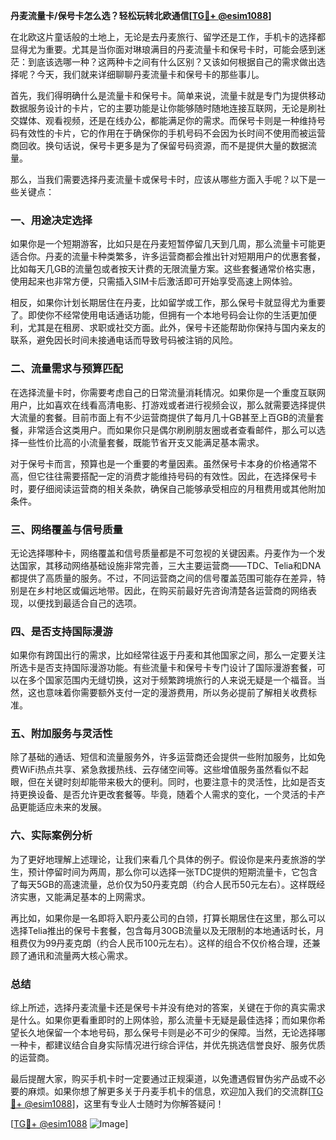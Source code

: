 **丹麦流量卡/保号卡怎么选？轻松玩转北欧通信[[TG💪+ @esim1088](https://t.me/s/esim1088)]**

在北欧这片童话般的土地上，无论是去丹麦旅行、留学还是工作，手机卡的选择都显得尤为重要。尤其是当你面对琳琅满目的丹麦流量卡和保号卡时，可能会感到迷茫：到底该选哪一种？这两种卡之间有什么区别？又该如何根据自己的需求做出选择呢？今天，我们就来详细聊聊丹麦流量卡和保号卡的那些事儿。

首先，我们得明确什么是流量卡和保号卡。简单来说，流量卡就是专门为提供移动数据服务设计的卡片，它的主要功能是让你能够随时随地连接互联网，无论是刷社交媒体、观看视频，还是在线办公，都能满足你的需求。而保号卡则是一种维持号码有效性的卡片，它的作用在于确保你的手机号码不会因为长时间不使用而被运营商回收。换句话说，保号卡更多是为了保留号码资源，而不是提供大量的数据流量。

那么，当我们需要选择丹麦流量卡或保号卡时，应该从哪些方面入手呢？以下是一些关键点：

### **一、用途决定选择**
如果你是一个短期游客，比如只是在丹麦短暂停留几天到几周，那么流量卡可能更适合你。丹麦的流量卡种类繁多，许多运营商都会推出针对短期用户的优惠套餐，比如每天几GB的流量包或者按天计费的无限流量方案。这些套餐通常价格实惠，使用起来也非常方便，只需插入SIM卡后激活即可开始享受高速上网体验。

相反，如果你计划长期居住在丹麦，比如留学或工作，那么保号卡就显得尤为重要了。即使你不经常使用电话通话功能，但拥有一个本地号码会让你的生活更加便利，尤其是在租房、求职或社交方面。此外，保号卡还能帮助你保持与国内亲友的联系，避免因长时间未接通电话而导致号码被注销的风险。

### **二、流量需求与预算匹配**
在选择流量卡时，你需要考虑自己的日常流量消耗情况。如果你是一个重度互联网用户，比如喜欢在线看高清电影、打游戏或者进行视频会议，那么就需要选择提供大流量的套餐。目前市面上有不少运营商提供了每月几十GB甚至上百GB的流量套餐，非常适合这类用户。而如果你只是偶尔刷刷朋友圈或者查看邮件，那么可以选择一些性价比高的小流量套餐，既能节省开支又能满足基本需求。

对于保号卡而言，预算也是一个重要的考量因素。虽然保号卡本身的价格通常不高，但它往往需要搭配一定的消费才能维持号码的有效性。因此，在选择保号卡时，要仔细阅读运营商的相关条款，确保自己能够承受相应的月租费用或其他附加条件。

### **三、网络覆盖与信号质量**
无论选择哪种卡，网络覆盖和信号质量都是不可忽视的关键因素。丹麦作为一个发达国家，其移动网络基础设施非常完善，三大主要运营商——TDC、Telia和DNA都提供了高质量的服务。不过，不同运营商之间的信号覆盖范围可能存在差异，特别是在乡村地区或偏远地带。因此，在购买前最好先咨询清楚各运营商的网络表现，以便找到最适合自己的选项。

### **四、是否支持国际漫游**
如果你有跨国出行的需求，比如经常往返于丹麦和其他国家之间，那么一定要关注所选卡是否支持国际漫游功能。有些流量卡和保号卡专门设计了国际漫游套餐，可以在多个国家范围内无缝切换，这对于频繁跨境旅行的人来说无疑是一个福音。当然，这也意味着你需要额外支付一定的漫游费用，所以务必提前了解相关收费标准。

### **五、附加服务与灵活性**
除了基础的通话、短信和流量服务外，许多运营商还会提供一些附加服务，比如免费WiFi热点共享、紧急救援热线、云存储空间等。这些增值服务虽然看似不起眼，但在关键时刻却能带来极大的便利。同时，也要注意卡的灵活性，比如是否支持更换设备、是否允许更改套餐等。毕竟，随着个人需求的变化，一个灵活的卡产品更能适应未来的发展。

### **六、实际案例分析**
为了更好地理解上述理论，让我们来看几个具体的例子。假设你是来丹麦旅游的学生，预计停留时间为两周，那么你可以选择一张TDC提供的短期流量卡，它包含了每天5GB的高速流量，总价仅为50丹麦克朗（约合人民币50元左右）。这样既经济实惠，又能满足基本的上网需求。

再比如，如果你是一名即将入职丹麦公司的白领，打算长期居住在这里，那么可以选择Telia推出的保号卡套餐，包含每月30GB流量以及无限制的本地通话时长，月租费仅为99丹麦克朗（约合人民币100元左右）。这样的组合不仅价格合理，还兼顾了通讯和流量两大核心需求。

### **总结**
综上所述，选择丹麦流量卡还是保号卡并没有绝对的答案，关键在于你的真实需求是什么。如果你更看重即时的上网体验，那么流量卡无疑是最佳选择；而如果你希望长久地保留一个本地号码，那么保号卡则是必不可少的保障。当然，无论选择哪一种卡，都建议结合自身实际情况进行综合评估，并优先挑选信誉良好、服务优质的运营商。

最后提醒大家，购买手机卡时一定要通过正规渠道，以免遭遇假冒伪劣产品或不必要的麻烦。如果你想了解更多关于丹麦手机卡的信息，欢迎加入我们的交流群[[TG💪+ @esim1088](https://t.me/s/esim1088)]，这里有专业人士随时为你解答疑问！

[[TG💪+ @esim1088](https://t.me/s/esim1088) ![Image](https://i.postimg.cc/4NQfJmqS/Snipaste-2025-05-13-00-14-12.png)]